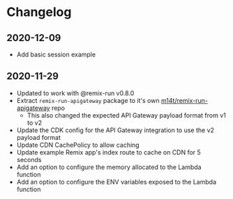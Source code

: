 # Changelog

## 2020-12-09

- Add basic session example

## 2020-11-29

- Updated to work with @remix-run v0.8.0
- Extract `remix-run-apigateway` package to it's own [m14t/remix-run-apigateway](https://github.com/m14t/remix-run-apigateway) repo
  - This also changed the expected API Gateway payload format from v1 to v2
- Update the CDK config for the API Gateway integration to use the v2 payload format
- Update CDN CachePolicy to allow caching
- Update example Remix app's index route to cache on CDN for 5 seconds
- Add an option to configure the memory allocated to the Lambda function
- Add an option to configure the ENV variables exposed to the Lambda function
